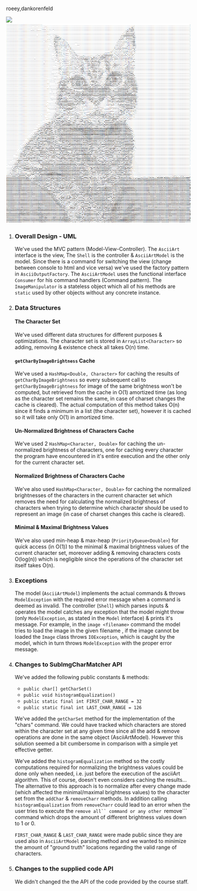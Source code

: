 roeey,dankorenfeld

![](/cat.png)
![](/catArt.png)

1.
    ### Overall Design - UML
    We've used the MVC pattern (Model-View-Controller).
    The ```AsciiArt``` interface is the view, The ```Shell``` is the controller & ```AsciiArtModel``` is the
    model.
    Since there is a command for switching the view (change between console to html and vice versa) we've used
    the factory pattern in ```AsciiOutputFactory```.
    The ```AsciiArtModel``` uses the functional interface ```Consumer``` for his command handlers
    (Command pattern).
    The ```ImageManipulator``` is a stateless object which all of his methods are ```static``` used by other
    objects without any concrete instance.

2.
    ### Data Structures

    #### The Character Set
    We've used different data structures for different purposes & optimizations.
    The character set is stored in ```ArrayList<Character>``` so adding, removing & existence check all
    takes O(n) time.

    #### ```getCharByImageBrightness``` Cache
    We've used a ```HashMap<Double, Character>``` for caching the results of ```getCharByImageBrightness```
    so every
    subsequent call to ```getCharByImageBrightness``` for image of the same brightness won't be computed, but
    retrieved
    from the cache in O(1) amortized time (as long as the character set remains the same, in case of charset
    changes
    the cache is cleared).
    The actual computation of this method takes O(n) since it finds a minimum in a list (the character set),
    however
    it is cached so it will take only O(1) in amortized time.

    #### Un-Normalized Brightness of Characters Cache
    We've used 2 ```HashMap<Character, Double>``` for caching the un-normalized brightness of characters,
    one for
    caching every character the program have encountered in it's entire execution and the other only for the
    current
    character set.

    #### Normalized Brightness of Characters Cache
    We've also used ```HashMap<Character, Double>``` for caching the normalized brightnesses of the characters
    in
    the current character set which removes the need for calculating the normalized brightness of characters
    when
    trying to determine which character should be used to represent an image (in case of charset changes
    this cache is cleared).

    #### Minimal & Maximal Brightness Values
    We've also used min-heap & max-heap (```PriorityQueue<Double>```) for quick access (in O(1)) to the
    minimal & maximal brightness values of the current character set, moreover adding & removing characters
    costs
    O(log(n)) which is negligible since the operations of the character set itself takes O(n).

3.
    ### Exceptions
    The model (```AsciiArtModel```) implements the actual commands & throws ```ModelException``` with
    the required error message when a command is deemed as invalid.
    The controller (```Shell```) which parses inputs & operates the model catches any exception that the model
    might throw (only ```ModelException```, as stated in the ```Model``` interface) & prints it's message.
    For example, in the ```image <filename>``` command the model tries to load the image in the given filename
    , if the
    image cannot be loaded the ```Image``` class throws ```IOException```, which is caught by the model, which
     in turn
    throws ```ModelException``` with the proper error message.

4.
    ### Changes to SubImgCharMatcher API
    We've added the following public constants & methods:
    * ```public char[] getCharSet()```
    * ```public void histogramEqualization()```
    * ```public static final int FIRST_CHAR_RANGE = 32```
    * ```public static final int LAST_CHAR_RANGE = 126```

    We've added the ```getCharSet``` method for the implementation of the "chars" command.
    We could have tracked which characters are stored within the character set at any
    given time since all the add & remove operations are done in the same object (AsciiArtModel).
    However this solution seemed a bit cumbersome in comparison with a simple yet effective getter.

    We've added the ```histogramEqualization``` method so the costly computations required for normalizing
    the brightness values could be done only when needed, i.e. just before the execution of the asciiArt
    algorithm.
    This of course, doesn't even considers caching the results...
    The alternative to this approach is to normalize after every change made
    (which affected the minimal/maximal
    brightness values) to the character set from the ```addChar``` & ```removeCharr``` methods.
    In addition calling ```histogramEqualization``` from ```removeCharr``` could lead to an error when the
    user tries to execute the ```remove all`` command or any other ```remove``` command which drops the amount
    of different brightness values down to 1 or 0.

    ```FIRST_CHAR_RANGE``` & ```LAST_CHAR_RANGE``` were made public since they are used also in
    ```AsciiArtModel```
    parsing method and we wanted to minimize the amount of "ground truth" locations regarding the valid range
    of characters.
5.
    ### Changes to the supplied code API
    We didn't changed the the API of the code provided by the course staff.

